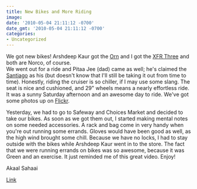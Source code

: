 ```yaml
---
title: New Bikes and More Riding
image: 
date: '2010-05-04 21:11:12 -0700'
date_gmt: '2010-05-04 21:11:12 -0700'
categories:
- Uncategorized
---
```

<p>We got new bikes! Arshdeep Kaur got the <a href="http://norco.com/bikes/mountain/forma/orn/" target="_blank">Orn</a> and I got the <a href="http://norco.com/bikes/urban/xfr/xfr-three/" target="_blank">XFR Three</a> and both are Norco, of course.<br />
We went out for a ride and Pitaa Jee (dad) came as well; he's claimed the <a href="http://navdeepsingh.ca/2010/04/first-ride-of-the-2010-season/" target="_blank">Santiago</a> as his (but doesn't know that I'll still be taking it out from time to time). Honestly, riding the cruiser is so chiller, if I may use some slang. The seat is nice and cushioned, and 29" wheels means a nearly effortless ride. It was a sunny Saturday afternoon and an awesome day to ride. We've got some photos up on <a href="http://www.flickr.com/photos/nav-it-singh/sets/72157623992556342/" target="_blank">Flickr</a>.</p>
<p>Yesterday, we had to go to Safeway and Choices Market and decided to take our bikes. As soon as we got them out, I started making mental notes on some needed accessories. A rack and bag come in very handy when you're out running some errands. Gloves would have been good as well, as the high wind brought some chill. Because we have no locks, I had to stay outside with the bikes while Arshdeep Kaur went in to the store. The fact that we were running errands on bikes was so awesome, because it was Green and an exercise. It just reminded me of this great video. Enjoy!</p>
<p>Akaal Sahaai</p>
<p><a href="http://norco.com/downloads/videos/148/" target="_blank">Link</a></p>
